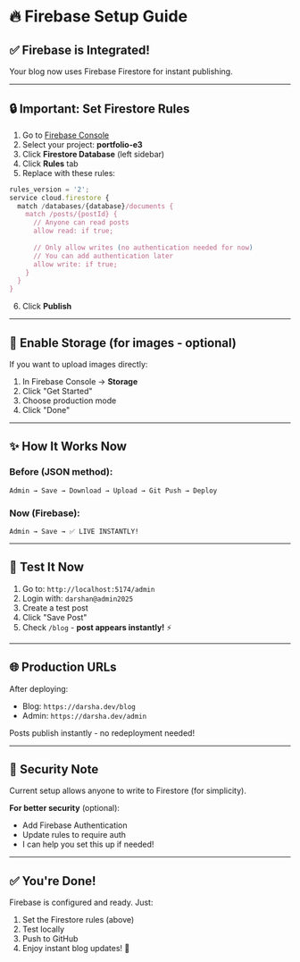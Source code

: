 # 🔥 Firebase Setup Guide

## ✅ Firebase is Integrated!

Your blog now uses Firebase Firestore for instant publishing.

---

## 🔒 Important: Set Firestore Rules

1. Go to [Firebase Console](https://console.firebase.google.com/)
2. Select your project: **portfolio-e3**
3. Click **Firestore Database** (left sidebar)
4. Click **Rules** tab
5. Replace with these rules:

```javascript
rules_version = '2';
service cloud.firestore {
  match /databases/{database}/documents {
    match /posts/{postId} {
      // Anyone can read posts
      allow read: if true;
      
      // Only allow writes (no authentication needed for now)
      // You can add authentication later
      allow write: if true;
    }
  }
}
```

6. Click **Publish**

---

## 📸 Enable Storage (for images - optional)

If you want to upload images directly:

1. In Firebase Console → **Storage**
2. Click "Get Started"
3. Choose production mode
4. Click "Done"

---

## ✨ How It Works Now

### **Before (JSON method):**
```
Admin → Save → Download → Upload → Git Push → Deploy
```

### **Now (Firebase):**
```
Admin → Save → ✅ LIVE INSTANTLY!
```

---

## 🚀 Test It Now

1. Go to: `http://localhost:5174/admin`
2. Login with: `darshan@admin2025`
3. Create a test post
4. Click "Save Post"
5. Check `/blog` - **post appears instantly!** ⚡

---

## 🌐 Production URLs

After deploying:
- Blog: `https://darsha.dev/blog`
- Admin: `https://darsha.dev/admin`

Posts publish instantly - no redeployment needed!

---

## 🔐 Security Note

Current setup allows anyone to write to Firestore (for simplicity). 

**For better security** (optional):
- Add Firebase Authentication
- Update rules to require auth
- I can help you set this up if needed!

---

## ✅ You're Done!

Firebase is configured and ready. Just:
1. Set the Firestore rules (above)
2. Test locally
3. Push to GitHub
4. Enjoy instant blog updates! 🎉
